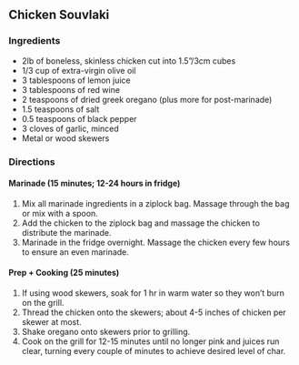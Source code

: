 ## Chicken Souvlaki

### Ingredients

* 2lb of boneless, skinless chicken cut into 1.5”/3cm cubes
* 1/3 cup of extra-virgin olive oil
* 3 tablespoons of lemon juice
* 3 tablespoons of red wine
* 2 teaspoons of dried greek oregano (plus more for post-marinade)
* 1.5 teaspoons of salt
* 0.5 teaspoons of black pepper
* 3 cloves of garlic, minced
* Metal or wood skewers

### Directions

#### Marinade (15 minutes; 12-24 hours in fridge)

1. Mix all marinade ingredients in a ziplock bag. Massage through the bag or mix with a spoon.
2. Add the chicken to the ziplock bag and massage the chicken to distribute the marinade.
3. Marinade in the fridge overnight. Massage the chicken every few hours to ensure an even marinade.

#### Prep + Cooking (25 minutes)

1. If using wood skewers, soak for 1 hr in warm water so they won’t burn on the grill.
2. Thread the chicken onto the skewers; about 4-5 inches of chicken per skewer at most.
3. Shake oregano onto skewers prior to grilling.
4. Cook on the grill for 12-15 minutes until no longer pink and juices run clear, turning every couple of minutes to achieve desired level of char.
